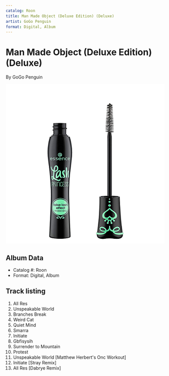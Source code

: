 ```yaml
---
catalog: Roon
title: Man Made Object (Deluxe Edition) (Deluxe)
artist: GoGo Penguin
format: Digital, Album
---
```


# Man Made Object (Deluxe Edition) (Deluxe)

By GoGo Penguin

![](../../assets/albumcovers/GoGo_Penguin-Man_Made_Object_Deluxe_Edition_Deluxe.png)

## Album Data

- Catalog #: Roon
- Format: Digital, Album


## Track listing


1. All Res
2. Unspeakable World
3. Branches Break
4. Weird Cat
5. Quiet Mind
6. Smarra
7. Initiate
8. Gbfisysih
9. Surrender to Mountain
10. Protest
11. Unspeakable World [Matthew Herbert's Onc Workout]
12. Initiate [Stray Remix]
13. All Res [Dabrye Remix]

